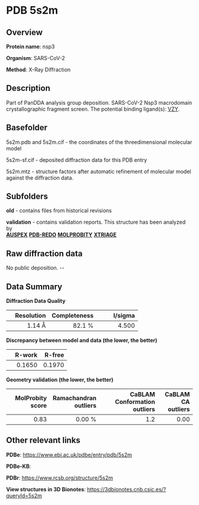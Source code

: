 # PDB 5s2m

## Overview

**Protein name**: nsp3

**Organism**: SARS-CoV-2

**Method**: X-Ray Diffraction

## Description

Part of PanDDA analysis group deposition. SARS-CoV-2 Nsp3 macrodomain crystallographic fragment screen. The potential binding ligand(s): [VZY](https://www.rcsb.org/ligand/VZY).

## Basefolder

5s2m.pdb and 5s2m.cif - the coordinates of the threedimensional molecular model

5s2m-sf.cif - deposited diffraction data for this PDB entry

5s2m.mtz - structure factors after automatic refinement of molecular model against the diffraction data.

## Subfolders



**old** - contains files from historical revisions

**validation** - contains validation reports. This structure has been analyzed by <br>[**AUSPEX**](https://github.com/thorn-lab/coronavirus_structural_task_force/tree/master/pdb/nsp3/SARS-CoV-2/5s2m/validation/auspex) [**PDB-REDO**](https://github.com/thorn-lab/coronavirus_structural_task_force/tree/master/pdb/nsp3/SARS-CoV-2/5s2m/validation/pdb-redo) [**MOLPROBITY**](https://github.com/thorn-lab/coronavirus_structural_task_force/tree/master/pdb/nsp3/SARS-CoV-2/5s2m/validation/molprobity) [**XTRIAGE**](https://github.com/thorn-lab/coronavirus_structural_task_force/blob/master/pdb/nsp3/SARS-CoV-2/5s2m/validation/Xtriage_output.log)   



## Raw diffraction data

No public deposition. --<br> 

## Data Summary
**Diffraction Data Quality**

|   | Resolution | Completeness| I/sigma |
|---|-------------:|----------------:|--------------:|
|   |1.14 Å|82.1  %|<img width=50/>4.500|

**Discrepancy between model and data (the lower, the better)**

|   | **R-work**| **R-free**   
|---|-------------:|----------------:|           
||  0.1650|  0.1970|

**Geometry validation (the lower, the better)**

|   |**MolProbity<br>score**| **Ramachandran<br>outliers** | **CaBLAM<br>Conformation outliers** | **CaBLAM<br>CA outliers** |
|---|-------------:|----------------:|----------------:|----------------:|
||  0.83|  0.00 %|1.2|0.00|

 

 



## Other relevant links 
**PDBe**:  https://www.ebi.ac.uk/pdbe/entry/pdb/5s2m

**PDBe-KB**:  
 
**PDBr**: https://www.rcsb.org/structure/5s2m 

**View structures in 3D Bionotes**: https://3dbionotes.cnb.csic.es/?queryId=5s2m

